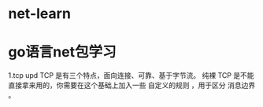 # net-learn
# go语言net包学习
1.tcp upd
TCP 是有三个特点，面向连接、可靠、基于字节流。
纯裸 TCP 是不能直接拿来用的，你需要在这个基础上加入一些 自定义的规则 ，用于区分 消息边界 。

